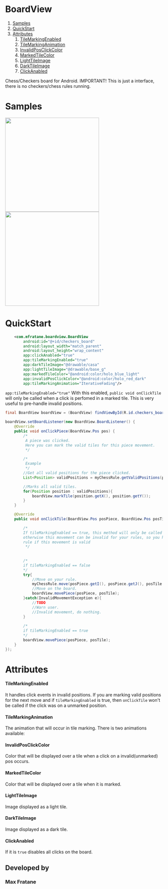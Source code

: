 # BoardView
1. [Samples](#samples)
2. [QuickStart](#quickstart)
3. [Attributes](#attributes)
    1. [TileMarkingEnabled](#tileMarkingEnabled)
    2. [TileMarkingAnimation](#tileMarkingAnimation)
    3. [InvalidPosClickColor](#invalidPosClickColor)
    4. [MarkedTileColor](#markedTileColor)
    5. [LightTileImage](#lightTileImage)
    6. [DarkTileImage](#darkTileImage)
    7. [ClickAnabled](#clickAnabled)

Chess/Checkers board for Android.
IMPORTANT! This is just a interface, there is no checkers/chess rules running.

# Samples
<p align="start">
  <img src="https://i.imgur.com/WofK8k7.gif" width="300"/>
  <img src="https://i.imgur.com/6MTCDtG.gif" width="300"/>
</p>

# QuickStart
``` xml
    <com.mfratane.boardview.BoardView
        android:id="@+id/checkers_board"
        android:layout_width="match_parent"
        android:layout_height="wrap_content"
        app:clickAnabled="true"
        app:tileMarkingEnabled="true"
        app:darkTileImage="@drawable/casa"
        app:lightTileImage="@drawable/base_g"
        app:markedTileColor="@android:color/holo_blue_light"
        app:invalidPosClickColor="@android:color/holo_red_dark"
        app:tileMarkingAnimation="IterativeFading"/>
```
`app:tileMarkingEnabled="true"` With this enabled, `public void onClickTile` will only be called when a click is perfomed in a marked tile. This is very useful to pre-handle invalid positions.



``` java
final BoardView boardView = (BoardView) findViewById(R.id.checkers_board);

boardView.setBoardListener(new BoardView.BoardListener() {
    @Override
    public void onClickPiece(BoardView.Pos pos) {
        /*
         A piece was clicked.
         Here you can mark the valid tiles for this piece movement.
         */

        /*
         Example
         */
        //Get all valid positions for the piece clicked.
        List<Position> validPositions = myChessRule.getValidPositions(pos.getI(), pos.getJ());

        //Marks all valid tiles.
        for(Position position : validPositions){
            boardView.markTile(position.getX(), position.getY());
        }
    }

    @Override
    public void onClickTile(BoardView.Pos posPiece, BoardView.Pos posTile) {

        /*
        If tileMarkingEnabled == true, this method will only be called when the tile is marked,
        otherwise this movement can be invalid for your rules, so you have to verify in your ruuning chess/chekers
        rule if this movement is valid
         */
         
         
        /*
        if tileMarkingEnabled == false
        */
        try{
            //Move on your rule.
            myChessRule.move(posPiece.getI(), posPiece.getJ(), posTile.getI(), posTile.getJ());
            //Move on the board.
            boardView.movePiece(posPiece, posTile);
        }catch(InvalidMovementException e){
            //TODO
            //Warn user.
            //Invalid movement, do nothing.
        }
        
        /*
        if tileMarkingEnabled == true
        */
        boardView.movePiece(posPiece, posTile);
    }
});
```

# Attributes
#### TileMarkingEnabled
It handles click events in invalid positions. If you are marking valid positions for the next move and if `tileMarkingEnabled` is true, then `onClickTile` won't be called if the click was on a unmarked position.

#### TileMarkingAnimation
The animation that will occur in tile marking. There is two animations available:

#### InvalidPosClickColor
Color that will be displayed over a tile when a click on a invalid(unmarked) pos occurs.

#### MarkedTileColor
Color that will be displayed over a tile when it is marked.

#### LightTileImage
Image displayed as a light tile.

#### DarkTileImage
Image displayed as a dark tile.

#### ClickAnabled
If it is `true` disables all clicks on the board.

## Developed by
### Max Fratane
